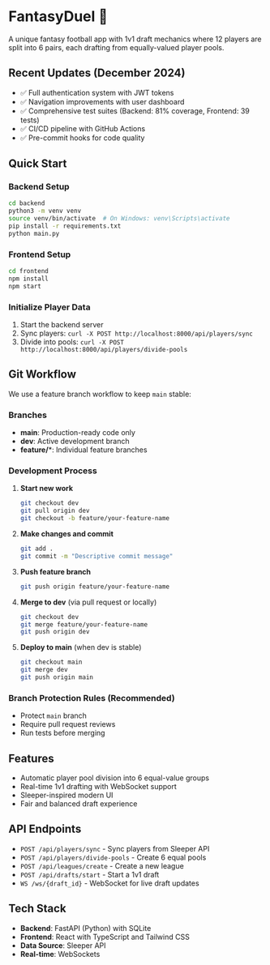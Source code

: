 # FantasyDuel 🏈

A unique fantasy football app with 1v1 draft mechanics where 12 players are split into 6 pairs, each drafting from equally-valued player pools.

## Recent Updates (December 2024)

- ✅ Full authentication system with JWT tokens
- ✅ Navigation improvements with user dashboard
- ✅ Comprehensive test suites (Backend: 81% coverage, Frontend: 39 tests)
- ✅ CI/CD pipeline with GitHub Actions
- ✅ Pre-commit hooks for code quality

## Quick Start

### Backend Setup

```bash
cd backend
python3 -m venv venv
source venv/bin/activate  # On Windows: venv\Scripts\activate
pip install -r requirements.txt
python main.py
```

### Frontend Setup

```bash
cd frontend
npm install
npm start
```

### Initialize Player Data

1. Start the backend server
2. Sync players: `curl -X POST http://localhost:8000/api/players/sync`
3. Divide into pools: `curl -X POST http://localhost:8000/api/players/divide-pools`

## Git Workflow

We use a feature branch workflow to keep `main` stable:

### Branches

- **main**: Production-ready code only
- **dev**: Active development branch
- **feature/***: Individual feature branches

### Development Process

1. **Start new work**

   ```bash
   git checkout dev
   git pull origin dev
   git checkout -b feature/your-feature-name
   ```

2. **Make changes and commit**

   ```bash
   git add .
   git commit -m "Descriptive commit message"
   ```

3. **Push feature branch**

   ```bash
   git push origin feature/your-feature-name
   ```

4. **Merge to dev** (via pull request or locally)

   ```bash
   git checkout dev
   git merge feature/your-feature-name
   git push origin dev
   ```

5. **Deploy to main** (when dev is stable)

   ```bash
   git checkout main
   git merge dev
   git push origin main
   ```

### Branch Protection Rules (Recommended)

- Protect `main` branch
- Require pull request reviews
- Run tests before merging

## Features

- Automatic player pool division into 6 equal-value groups
- Real-time 1v1 drafting with WebSocket support
- Sleeper-inspired modern UI
- Fair and balanced draft experience

## API Endpoints

- `POST /api/players/sync` - Sync players from Sleeper API
- `POST /api/players/divide-pools` - Create 6 equal pools
- `POST /api/leagues/create` - Create a new league
- `POST /api/drafts/start` - Start a 1v1 draft
- `WS /ws/{draft_id}` - WebSocket for live draft updates

## Tech Stack

- **Backend**: FastAPI (Python) with SQLite
- **Frontend**: React with TypeScript and Tailwind CSS
- **Data Source**: Sleeper API
- **Real-time**: WebSockets
